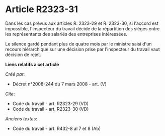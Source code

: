 # Article R2323-31

Dans les cas prévus aux articles R. 2323-29 et R. 2323-30, si l'accord est impossible, l'inspecteur du travail décide de la
répartition des sièges entre les représentants des salariés des entreprises intéressées. 

Le silence gardé pendant plus de quatre mois par le ministre saisi d'un recours hiérarchique sur une décision prise par
l'inspecteur du travail vaut décision de rejet.

**Liens relatifs à cet article**

_Créé par_:

  - Décret n°2008-244 du 7 mars 2008 - art. (V)

_Cite_:

  - Code du travail - art. R2323-29 (VD)
  - Code du travail - art. R2323-30 (VD)

_Anciens textes_:

  - Code du travail - art. R432-8 al 7 et 8 (Ab)
